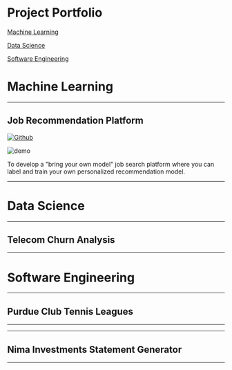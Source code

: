 # **Project Portfolio**

[Machine Learning](#machine-learning)


[Data Science](#data-science)


[Software Engineering](#software-engineering)


# Machine Learning

---
## Job Recommendation Platform
[![Github](https://img.shields.io/badge/GitHub-View_on_GitHub-blue?style=flat&logo=GitHub)](https://github.com/Taher-Dohadwala/better-job-finder)


![demo](https://user-images.githubusercontent.com/23107070/123326306-13e20900-d507-11eb-8de6-6b5467550a01.gif)


To develop a "bring your own model" job search platform where you can label and train your own personalized recommendation model.

---

# Data Science

---
## Telecom Churn Analysis

---

# Software Engineering

---
## Purdue Club Tennis Leagues

---


---
## Nima Investments Statement Generator

---
